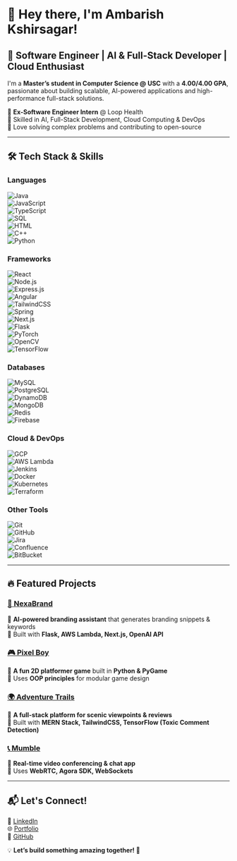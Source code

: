 # 👋 Hey there, I'm Ambarish Kshirsagar!

## 🚀 Software Engineer | AI & Full-Stack Developer | Cloud Enthusiast  

I'm a **Master’s student in Computer Science @ USC** with a **4.00/4.00 GPA**, passionate about building scalable, AI-powered applications and high-performance full-stack solutions.

🔹 **Ex-Software Engineer Intern** @ Loop Health  
🔹 Skilled in AI, Full-Stack Development, Cloud Computing & DevOps  
🔹 Love solving complex problems and contributing to open-source  

---

## 🛠 Tech Stack & Skills  

### **Languages**  
![Java](https://img.shields.io/badge/Java-ED8B00?style=for-the-badge&logo=openjdk&logoColor=white)  
![JavaScript](https://img.shields.io/badge/JavaScript-F7DF1E?style=for-the-badge&logo=javascript&logoColor=black)  
![TypeScript](https://img.shields.io/badge/TypeScript-3178C6?style=for-the-badge&logo=typescript&logoColor=white)  
![SQL](https://img.shields.io/badge/SQL-4479A1?style=for-the-badge&logo=postgresql&logoColor=white)  
![HTML](https://img.shields.io/badge/HTML-E34F26?style=for-the-badge&logo=html5&logoColor=white)  
![C++](https://img.shields.io/badge/C++-00599C?style=for-the-badge&logo=cplusplus&logoColor=white)  
![Python](https://img.shields.io/badge/Python-3776AB?style=for-the-badge&logo=python&logoColor=white)  

### **Frameworks**  
![React](https://img.shields.io/badge/React-61DAFB?style=for-the-badge&logo=react&logoColor=black)  
![Node.js](https://img.shields.io/badge/Node.js-339933?style=for-the-badge&logo=nodedotjs&logoColor=white)  
![Express.js](https://img.shields.io/badge/Express.js-000000?style=for-the-badge&logo=express&logoColor=white)  
![Angular](https://img.shields.io/badge/Angular-DD0031?style=for-the-badge&logo=angular&logoColor=white)  
![TailwindCSS](https://img.shields.io/badge/TailwindCSS-38B2AC?style=for-the-badge&logo=tailwind-css&logoColor=white)  
![Spring](https://img.shields.io/badge/Spring-6DB33F?style=for-the-badge&logo=spring&logoColor=white)  
![Next.js](https://img.shields.io/badge/Next.js-000000?style=for-the-badge&logo=nextdotjs&logoColor=white)  
![Flask](https://img.shields.io/badge/Flask-000000?style=for-the-badge&logo=flask&logoColor=white)  
![PyTorch](https://img.shields.io/badge/PyTorch-EE4C2C?style=for-the-badge&logo=pytorch&logoColor=white)  
![OpenCV](https://img.shields.io/badge/OpenCV-5C3EE8?style=for-the-badge&logo=opencv&logoColor=white)  
![TensorFlow](https://img.shields.io/badge/TensorFlow-FF6F00?style=for-the-badge&logo=tensorflow&logoColor=white)  

### **Databases**  
![MySQL](https://img.shields.io/badge/MySQL-4479A1?style=for-the-badge&logo=mysql&logoColor=white)  
![PostgreSQL](https://img.shields.io/badge/PostgreSQL-336791?style=for-the-badge&logo=postgresql&logoColor=white)  
![DynamoDB](https://img.shields.io/badge/DynamoDB-4053D6?style=for-the-badge&logo=amazondynamodb&logoColor=white)  
![MongoDB](https://img.shields.io/badge/MongoDB-47A248?style=for-the-badge&logo=mongodb&logoColor=white)  
![Redis](https://img.shields.io/badge/Redis-DC382D?style=for-the-badge&logo=redis&logoColor=white)  
![Firebase](https://img.shields.io/badge/Firebase-FFCA28?style=for-the-badge&logo=firebase&logoColor=black)  

### **Cloud & DevOps**  
![GCP](https://img.shields.io/badge/GCP-4285F4?style=for-the-badge&logo=googlecloud&logoColor=white)  
![AWS Lambda](https://img.shields.io/badge/AWS_Lambda-FF9900?style=for-the-badge&logo=amazonaws&logoColor=white)  
![Jenkins](https://img.shields.io/badge/Jenkins-D24939?style=for-the-badge&logo=jenkins&logoColor=white)  
![Docker](https://img.shields.io/badge/Docker-2496ED?style=for-the-badge&logo=docker&logoColor=white)  
![Kubernetes](https://img.shields.io/badge/Kubernetes-326CE5?style=for-the-badge&logo=kubernetes&logoColor=white)  
![Terraform](https://img.shields.io/badge/Terraform-7B42BC?style=for-the-badge&logo=terraform&logoColor=white)  

### **Other Tools**  
![Git](https://img.shields.io/badge/Git-F05032?style=for-the-badge&logo=git&logoColor=white)  
![GitHub](https://img.shields.io/badge/GitHub-181717?style=for-the-badge&logo=github&logoColor=white)  
![Jira](https://img.shields.io/badge/Jira-0052CC?style=for-the-badge&logo=jira&logoColor=white)  
![Confluence](https://img.shields.io/badge/Confluence-172B4D?style=for-the-badge&logo=confluence&logoColor=white)  
![BitBucket](https://img.shields.io/badge/BitBucket-0052CC?style=for-the-badge&logo=bitbucket&logoColor=white)  

---

## 🔥 Featured Projects  

### [🚀 NexaBrand](https://github.com/Ambarish-2002/NexaBrand---AI-branding-assistant)  
🔹 **AI-powered branding assistant** that generates branding snippets & keywords  
🔹 Built with **Flask, AWS Lambda, Next.js, OpenAI API**  

### [🎮 Pixel Boy](https://github.com/Ambarish-2002/Pixel-Boy)  
🔹 **A fun 2D platformer game** built in **Python & PyGame**  
🔹 Uses **OOP principles** for modular game design  

### [🌍 Adventure Trails](https://github.com/Ambarish-2002/Adventure_Trails)  
🔹 **A full-stack platform for scenic viewpoints & reviews**  
🔹 Built with **MERN Stack, TailwindCSS, TensorFlow (Toxic Comment Detection)**  

### [📞 Mumble](https://github.com/Ambarish-2002/Mumble-WebRTC)  
🔹 **Real-time video conferencing & chat app**  
🔹 Uses **WebRTC, Agora SDK, WebSockets**  

---

## 📬 Let's Connect!  

📌 [LinkedIn](http://www.linkedin.com/in/ambarishkshirsagar)  
🌐 [Portfolio](https://porfolio-snowy-seven.vercel.app/)  
📂 [GitHub](https://github.com/Ambarish-2002)  

💡 **Let’s build something amazing together! 🚀**
